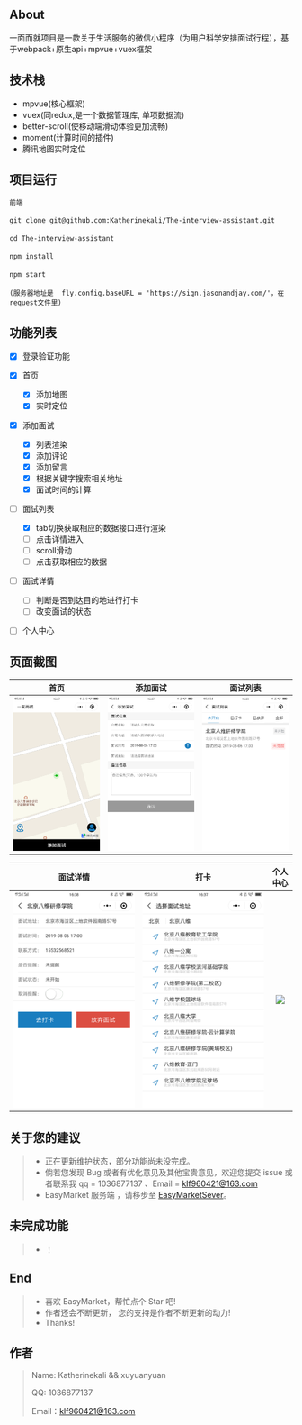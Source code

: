 <!--
 * @Description: In User Settings Edit
 * @Author: klf
 * @Date: 2019-08-08 22:05:46
 * @LastEditTime: 2019-08-09 07:53:19
 * @LastEditors: Please set LastEditors
 -->
## About
一面而就项目是一款关于生活服务的微信小程序（为用户科学安排面试行程），基于webpack+原生api+mpvue+vuex框架

## 技术栈
- mpvue(核心框架)
- vuex(同redux,是一个数据管理库, 单项数据流)
- better-scroll(使移动端滑动体验更加流畅)
- moment(计算时间的插件)
- 腾讯地图实时定位


## 项目运行

```
前端

git clone git@github.com:Katherinekali/The-interview-assistant.git

cd The-interview-assistant

npm install

npm start

(服务器地址是  fly.config.baseURL = 'https://sign.jasonandjay.com/'，在request文件里)
```
## 功能列表

- [x] 登录验证功能
- [x] 首页
    - [x] 添加地图
    - [x] 实时定位
- [x] 添加面试
     - [x] 列表渲染
     - [x] 添加评论
     - [x] 添加留言
     - [x] 根据关键字搜索相关地址
     - [x] 面试时间的计算
      
- [ ] 面试列表
    - [x] tab切换获取相应的数据接口进行渲染
    - [ ] 点击详情进入
    - [ ] scroll滑动
    - [ ] 点击获取相应的数据
- [ ] 面试详情
    - [ ] 判断是否到达目的地进行打卡
    - [ ] 改变面试的状态
- [ ] 个人中心
    


<figure >

</figure >

## 页面截图

|         首页         |          添加面试         |        面试列表          |     
| :------------------: | :----------------------: | :-------------------: | 
| ![](./imgs/home.png) | ![](./imgs/addSign.png) | ![](./imgs/list.png) |

|         面试详情         |             打卡          |        个人中心        |
| :-------------------: |  :-------------------------: |:------------------: |
| ![](./imgs/signDetail.png) |  ![](./imgs/card.png) |![](./imgs/addCart.png) |



## 关于您的建议

> -  正在更新维护状态，部分功能尚未没完成。
> - 倘若您发现 Bug 或者有优化意见及其他宝贵意见，欢迎您提交 issue 或者联系我 qq = 1036877137 、Email = klf960421@163.com
> - EasyMarket 服务端 ，请移步至 [EasyMarketSever](https://github.com/Katherinekali/ShoppingSpot)。

## 未完成功能

> - ！

## End

> - 喜欢 EasyMarket，帮忙点个 Star 吧!
> - 作者还会不断更新， 您的支持是作者不断更新的动力!
> - Thanks!

## 作者

> Name: Katherinekali && xuyuanyuan
>
> QQ: 1036877137
>
> Email：klf960421@163.com


